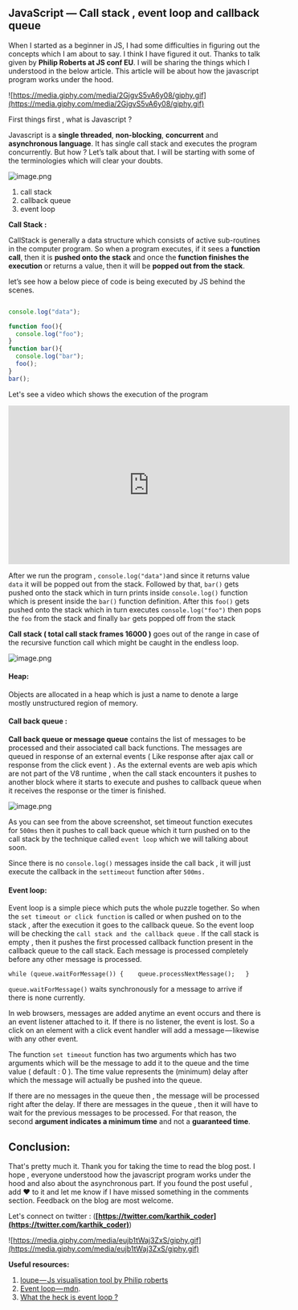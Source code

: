 ## JavaScript — Call stack , event loop and callback queue


When I started as a beginner in JS, I had some difficulties in figuring out the concepts which I am about to say. I think I have figured it out. Thanks to talk given by **Philip Roberts at JS conf EU**. I will be sharing the things which I understood in the below article. This article will be about how the javascript program works under the hood.

![https://media.giphy.com/media/2GjgvS5vA6y08/giphy.gif](https://media.giphy.com/media/2GjgvS5vA6y08/giphy.gif)

First things first , what is Javascript ?

Javascript is a **single threaded**, **non-blocking**, **concurrent** and **asynchronous language**. It has single call stack and executes the program concurrently. But how ? Let’s talk about that. I will be starting with some of the terminologies which will clear your doubts.


![image.png](https://cdn.hashnode.com/res/hashnode/image/upload/v1637630893034/Tu5FTDf3Q.png)


1.  call stack
2.  callback queue
3.  event loop

**Call Stack :**

CallStack is generally a data structure which consists of active sub-routines in the computer program. So when a program executes, if it sees a **function call**, then it is **pushed onto the stack** and once the **function finishes the execution** or returns a value, then it will be **popped out from the stack**.

let’s see how a below piece of code is being executed by JS behind the scenes.

```javascript

console.log("data");

function foo(){
  console.log("foo");
}
function bar(){
  console.log("bar");
  foo();
}
bar();

```

Let's see a video which shows the execution of the program

<iframe width="560" height="315" src="https://www.youtube.com/embed/C_TMnIvABos" title="YouTube video player" frameborder="0" allow="accelerometer; autoplay; clipboard-write; encrypted-media; gyroscope; picture-in-picture" allowfullscreen></iframe>

After we run the program , `console.log("data")`and since it returns value `data` it will be popped out from the stack. Followed by that, `bar()` gets pushed onto the stack which in turn prints inside `console.log()` function which is present inside the `bar()` function definition. After this `foo()` gets pushed onto the stack which in turn executes `console.log("foo")` then pops the `foo` from the stack and finally `bar` gets popped off from the stack

**Call stack ( total call stack frames 16000 )** goes out of the range in case of the recursive function call which might be caught in the endless loop.


![image.png](https://cdn.hashnode.com/res/hashnode/image/upload/v1637633082591/81rLlZfOa.png)

#### Heap:

Objects are allocated in a heap which is just a name to denote a large mostly unstructured region of memory.

#### Call back queue :

**Call back queue or message queue** contains the list of messages to be processed and their associated call back functions. The messages are queued in response of an external events ( Like response after ajax call or response from the click event ) . As the external events are web apis which are not part of the V8 runtime , when the call stack encounters it pushes to another block where it starts to execute and pushes to callback queue when it receives the response or the timer is finished.


![image.png](https://cdn.hashnode.com/res/hashnode/image/upload/v1637633101541/B1RFnlMsR.png)

As you can see from the above screenshot, set timeout function executes for `500ms` then it pushes to call back queue which it turn pushed on to the call stack by the technique called `event loop` which we will talking about soon.

Since there is no `console.log()` messages inside the call back , it will just execute the callback in the `settimeout` function after `500ms.`

#### Event loop:

Event loop is a simple piece which puts the whole puzzle together. So when the `set timeout or click function` is called or when pushed on to the stack , after the execution it goes to the callback queue. So the event loop will be checking the `call stack and the callback queue` . If the call stack is empty , then it pushes the first processed callback function present in the callback queue to the call stack. Each message is processed completely before any other message is processed.

`while (queue.waitForMessage()) {    queue.processNextMessage();   }`

`queue.waitForMessage()` waits synchronously for a message to arrive if there is none currently.

In web browsers, messages are added anytime an event occurs and there is an event listener attached to it. If there is no listener, the event is lost. So a click on an element with a click event handler will add a message — likewise with any other event.

The function `set timeout` function has two arguments which has two arguments which will be the message to add it to the queue and the time value ( default : 0 ). The time value represents the (minimum) delay after which the message will actually be pushed into the queue.

If there are no messages in the queue then , the message will be processed right after the delay. If there are messages in the queue , then it will have to wait for the previous messages to be processed. For that reason, the second **argument indicates a minimum time** and not a **guaranteed time**.



## **Conclusion:**

That's pretty much it. Thank you for taking the time to read the blog post. I hope , everyone understood how the javascript program works under the hood and also about the asynchronous part. If you found the post useful , add ❤️ to it and let me know if I have missed something in the comments section. Feedback on the blog are most welcome.


Let's connect on twitter : (**[https://twitter.com/karthik_coder](https://twitter.com/karthik_coder)**)

![https://media.giphy.com/media/eujb1tWaj3ZxS/giphy.gif](https://media.giphy.com/media/eujb1tWaj3ZxS/giphy.gif)



**Useful resources:**

1.  [loupe — Js visualisation tool by Philip roberts](http://latentflip.com/loupe/?code=JC5vbignYnV0dG9uJywgJ2NsaWNrJywgZnVuY3Rpb24gb25DbGljaygpIHsKICAgIHNldFRpbWVvdXQoZnVuY3Rpb24gdGltZXIoKSB7CiAgICAgICAgY29uc29sZS5sb2coJ1lvdSBjbGlja2VkIHRoZSBidXR0b24hJyk7ICAgIAogICAgfSwgMjAwMCk7Cn0pOwoKY29uc29sZS5sb2coIkhpISIpOwoKc2V0VGltZW91dChmdW5jdGlvbiB0aW1lb3V0KCkgewogICAgY29uc29sZS5sb2coIkNsaWNrIHRoZSBidXR0b24hIik7Cn0sIDUwMDApOwoKY29uc29sZS5sb2coIldlbGNvbWUgdG8gbG91cGUuIik7!!!PGJ1dHRvbj5DbGljayBtZSE8L2J1dHRvbj4%3D)
2.  [Event loop — mdn](https://developer.mozilla.org/en-US/docs/Web/JavaScript/EventLoop).
3.  [What the heck is event loop ?](https://www.youtube.com/watch?v=8aGhZQkoFbQ)
